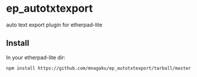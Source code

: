 # ep_autotxtexport
auto text export plugin for etherpad-lite

## Install
In your etherpad-lite dir:
```
npm install https://github.com/mnagaku/ep_autotxtexport/tarball/master
```
